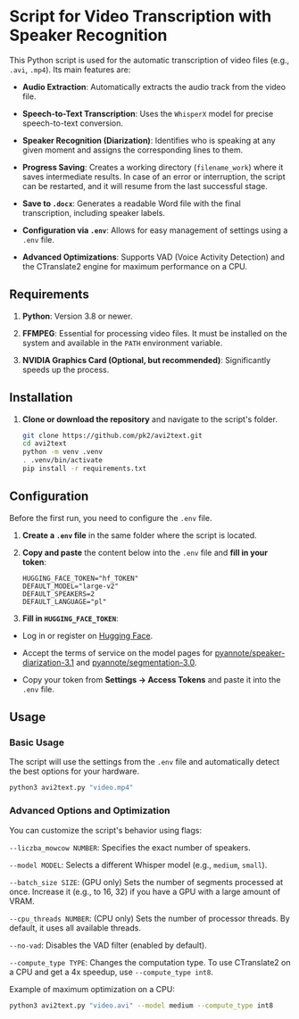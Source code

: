 # Script for Video Transcription with Speaker Recognition

This Python script is used for the automatic transcription of video files (e.g., `.avi`, `.mp4`). Its main features are:

* **Audio Extraction**: Automatically extracts the audio track from the video file.

* **Speech-to-Text Transcription**: Uses the `WhisperX` model for precise speech-to-text conversion.

* **Speaker Recognition (Diarization)**: Identifies who is speaking at any given moment and assigns the corresponding lines to them.

* **Progress Saving**: Creates a working directory (`filename_work`) where it saves intermediate results. In case of an error or interruption, the script can be restarted, and it will resume from the last successful stage.

* **Save to `.docx`**: Generates a readable Word file with the final transcription, including speaker labels.

* **Configuration via `.env`**: Allows for easy management of settings using a `.env` file.

* **Advanced Optimizations**: Supports VAD (Voice Activity Detection) and the CTranslate2 engine for maximum performance on a CPU.

## Requirements

1. **Python**: Version 3.8 or newer.

2. **FFMPEG**: Essential for processing video files. It must be installed on the system and available in the `PATH` environment variable.

3. **NVIDIA Graphics Card (Optional, but recommended)**: Significantly speeds up the process.

## Installation

1. **Clone or download the repository** and navigate to the script's folder.

    ```bash
    git clone https://github.com/pk2/avi2text.git
    cd avi2text
    python -m venv .venv
    . .venv/bin/activate
    pip install -r requirements.txt
    ```


## Configuration

Before the first run, you need to configure the `.env` file.

1. **Create a `.env` file** in the same folder where the script is located.

2. **Copy and paste** the content below into the `.env` file and **fill in your token**:

    ```
    HUGGING_FACE_TOKEN="hf_TOKEN"
    DEFAULT_MODEL="large-v2"
    DEFAULT_SPEAKERS=2
    DEFAULT_LANGUAGE="pl"
    ```
3. **Fill in `HUGGING_FACE_TOKEN`**:

* Log in or register on [Hugging Face](https://huggingface.co/).

* Accept the terms of service on the model pages for [pyannote/speaker-diarization-3.1](https://huggingface.co/pyannote/speaker-diarization-3.1) and [pyannote/segmentation-3.0](https://huggingface.co/pyannote/segmentation-3.0).

* Copy your token from **Settings -> Access Tokens** and paste it into the `.env` file.

## Usage

### Basic Usage

The script will use the settings from the `.env` file and automatically detect the best options for your hardware.
```bash
python3 avi2text.py "video.mp4"
```

### Advanced Options and Optimization

You can customize the script's behavior using flags:

`--liczba_mowcow NUMBER`: Specifies the exact number of speakers.

`--model MODEL`: Selects a different Whisper model (e.g., `medium`, `small`).

`--batch_size SIZE`: (GPU only) Sets the number of segments processed at once. Increase it (e.g., to 16, 32) if you have a GPU with a large amount of VRAM.

`--cpu_threads NUMBER`: (CPU only) Sets the number of processor threads. By default, it uses all available threads.

`--no-vad`: Disables the VAD filter (enabled by default).

`--compute_type TYPE`: Changes the computation type. To use CTranslate2 on a CPU and get a 4x speedup, use `--compute_type int8`.

Example of maximum optimization on a CPU:
```bash
python3 avi2text.py "video.avi" --model medium --compute_type int8
```

